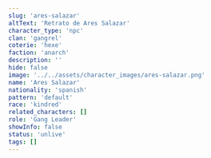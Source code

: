 ```yaml
---
slug: 'ares-salazar'
altText: 'Retrato de Ares Salazar'
character_type: 'npc'
clan: 'gangrel'
coterie: 'hexe'
faction: 'anarch'
description: ''
hide: false
image: '../../assets/character_images/ares-salazar.png'
name: 'Ares Salazar'
nationality: 'spanish'
pattern: 'default'
race: 'kindred'
related_characters: []
role: 'Gang Leader'
showInfo: false
status: 'unlive'
tags: []
---
```

